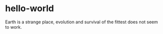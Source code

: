 # hello-world

Earth is a strange place, evolution and survival of the fittest does not seem to work.
